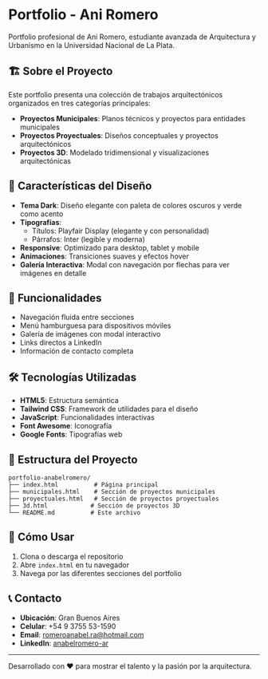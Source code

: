 # Portfolio - Ani Romero

Portfolio profesional de Ani Romero, estudiante avanzada de Arquitectura y Urbanismo en la Universidad Nacional de La Plata.

## 🏗️ Sobre el Proyecto

Este portfolio presenta una colección de trabajos arquitectónicos organizados en tres categorías principales:

- **Proyectos Municipales**: Planos técnicos y proyectos para entidades municipales
- **Proyectos Proyectuales**: Diseños conceptuales y proyectos arquitectónicos
- **Proyectos 3D**: Modelado tridimensional y visualizaciones arquitectónicas

## 🎨 Características del Diseño

- **Tema Dark**: Diseño elegante con paleta de colores oscuros y verde como acento
- **Tipografías**: 
  - Títulos: Playfair Display (elegante y con personalidad)
  - Párrafos: Inter (legible y moderna)
- **Responsive**: Optimizado para desktop, tablet y mobile
- **Animaciones**: Transiciones suaves y efectos hover
- **Galería Interactiva**: Modal con navegación por flechas para ver imágenes en detalle

## 📱 Funcionalidades

- Navegación fluida entre secciones
- Menú hamburguesa para dispositivos móviles
- Galería de imágenes con modal interactivo
- Links directos a LinkedIn
- Información de contacto completa

## 🛠️ Tecnologías Utilizadas

- **HTML5**: Estructura semántica
- **Tailwind CSS**: Framework de utilidades para el diseño
- **JavaScript**: Funcionalidades interactivas
- **Font Awesome**: Iconografía
- **Google Fonts**: Tipografías web

## 📂 Estructura del Proyecto

```
portfolio-anabelromero/
├── index.html          # Página principal
├── municipales.html    # Sección de proyectos municipales
├── proyectuales.html   # Sección de proyectos proyectuales
├── 3d.html            # Sección de proyectos 3D
└── README.md          # Este archivo
```

## 🚀 Cómo Usar

1. Clona o descarga el repositorio
2. Abre `index.html` en tu navegador
3. Navega por las diferentes secciones del portfolio

## 📞 Contacto

- **Ubicación**: Gran Buenos Aires
- **Celular**: +54 9 3755 53-1590
- **Email**: romeroanabel.ra@hotmail.com
- **LinkedIn**: [anabelromero-ar](https://www.linkedin.com/in/anabelromero-ar/)

---

Desarrollado con ❤️ para mostrar el talento y la pasión por la arquitectura. 